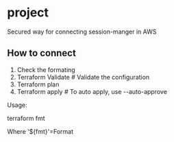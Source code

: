 # project

Secured way for connecting session-manger in AWS

## How to connect

1. Check the formating 
2. Terraform Validate      # Validate the configuration
3. Terraform plan
4. Terraform apply         # To auto apply, use --auto-approve


Usage: 

  terraform fmt 

Where '${fmt}'=Format
